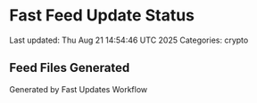 # Fast Feed Update Status
Last updated: Thu Aug 21 14:54:46 UTC 2025
Categories: crypto

## Feed Files Generated

Generated by Fast Updates Workflow

